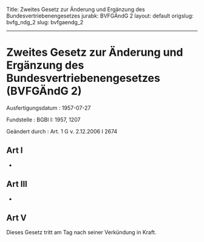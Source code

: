 Title: Zweites Gesetz zur Änderung und Ergänzung des Bundesvertriebenengesetzes
jurabk: BVFGÄndG 2
layout: default
origslug: bvfg_ndg_2
slug: bvfgaendg_2

---

# Zweites Gesetz zur Änderung und Ergänzung des Bundesvertriebenengesetzes (BVFGÄndG 2)

Ausfertigungsdatum
:   1957-07-27

Fundstelle
:   BGBl I: 1957, 1207

Geändert durch
:   Art. 1 G v. 2.12.2006 I 2674


## Art I

-


## Art III

-


## Art V

Dieses Gesetz tritt am Tag nach seiner Verkündung in Kraft.

